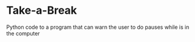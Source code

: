 # Take-a-Break
Python code to a program that can warn the user to do pauses while is in the computer
